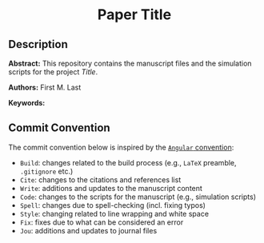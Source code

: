 <h1 align="center">
    Paper Title
</h1>

## Description

**Abstract:** This repository contains the manuscript files and the simulation
scripts for the project *Title*.

**Authors:** First M. Last

**Keywords:**

## Commit Convention

The commit convention below is inspired by the [`Angular`
convention](https://www.conventionalcommits.org/en/v1.0.0-beta.4/):

- `Build`: changes related to the build process (e.g., `LaTeX` preamble,
  `.gitignore` etc.)
- `Cite`: changes to the citations and references list
- `Write`: additions and updates to the manuscript content
- `Code`: changes to the scripts for the manuscript (e.g., simulation scripts)
- `Spell`: changes due to spell-checking (incl. fixing typos)
- `Style`: changing related to line wrapping and white space
- `Fix`: fixes due to what can be considered an error
- `Jou`: additions and updates to journal files
